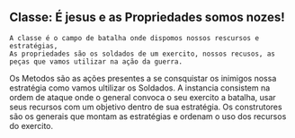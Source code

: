## Classe: É jesus e as Propriedades somos nozes!
    A classe é o campo de batalha onde dispomos nossos rescursos e estratégias,
    As propriedades são os soldados de um exercito, nossos recusos, as peças que vamos utilizar na ação da guerra.
Os Metodos são as ações presentes a se consquistar os inimigos nossa estratégia como vamos ultilizar os Soldados.
    A instancia consistem na ordem de ataque onde o general convoca o seu exercito a batalha, usar seus recursos com um
objetivo dentro de sua estratégia.
    Os construtores são os generais que montam as estratégias e ordenam o uso dos recursos do exercito.

